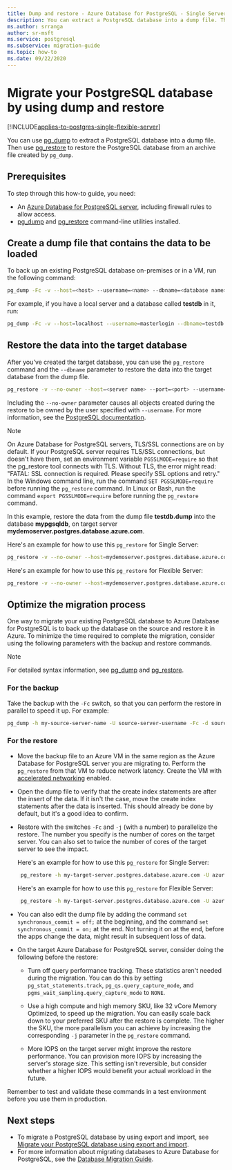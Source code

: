 ```yaml
---
title: Dump and restore - Azure Database for PostgreSQL - Single Server
description: You can extract a PostgreSQL database into a dump file. Then, you can restore from a file created by pg_dump in Azure Database for PostgreSQL Single Server.
ms.author: srranga
author: sr-msft
ms.service: postgresql
ms.subservice: migration-guide
ms.topic: how-to
ms.date: 09/22/2020
---
```


# Migrate your PostgreSQL database by using dump and restore
[!INCLUDE[applies-to-postgres-single-flexible-server](includes/applies-to-postgres-single-flexible-server.md)]

You can use [pg_dump](https://www.postgresql.org/docs/current/static/app-pgdump.html) to extract a PostgreSQL database into a dump file. Then use [pg_restore](https://www.postgresql.org/docs/current/static/app-pgrestore.html) to restore the PostgreSQL database from an archive file created by `pg_dump`.

## Prerequisites

To step through this how-to guide, you need:
- An [Azure Database for PostgreSQL server](quickstart-create-server-database-portal.md), including firewall rules to allow access.
- [pg_dump](https://www.postgresql.org/docs/current/static/app-pgdump.html) and [pg_restore](https://www.postgresql.org/docs/current/static/app-pgrestore.html) command-line utilities installed.

## Create a dump file that contains the data to be loaded

To back up an existing PostgreSQL database on-premises or in a VM, run the following command:

```bash
pg_dump -Fc -v --host=<host> --username=<name> --dbname=<database name> -f <database>.dump
```
For example, if you have a local server and a database called **testdb** in it, run:

```bash
pg_dump -Fc -v --host=localhost --username=masterlogin --dbname=testdb -f testdb.dump
```

## Restore the data into the target database

After you've created the target database, you can use the `pg_restore` command and the  `--dbname` parameter to restore the data into the target database from the dump file.

```bash
pg_restore -v --no-owner --host=<server name> --port=<port> --username=<user-name> --dbname=<target database name> <database>.dump
```

Including the `--no-owner` parameter causes all objects created during the restore to be owned by the user specified with `--username`. For more information, see the [PostgreSQL documentation](https://www.postgresql.org/docs/9.6/static/app-pgrestore.html).

> [!NOTE]
> On Azure Database for PostgreSQL servers, TLS/SSL connections are on by default. If your PostgreSQL server requires TLS/SSL connections, but doesn't have them, set an environment variable `PGSSLMODE=require` so that the pg_restore tool connects with TLS. Without TLS, the error might read: "FATAL: SSL connection is required. Please specify SSL options and retry." In the Windows command line, run the command `SET PGSSLMODE=require` before running the `pg_restore` command. In Linux or Bash, run the command `export PGSSLMODE=require` before running the `pg_restore` command. 
>

In this example, restore the data from the dump file **testdb.dump** into the database **mypgsqldb**, on target server **mydemoserver.postgres.database.azure.com**.

Here's an example for how to use this `pg_restore` for Single Server:

```bash
pg_restore -v --no-owner --host=mydemoserver.postgres.database.azure.com --port=5432 --username=mylogin@mydemoserver --dbname=mypgsqldb testdb.dump
```

Here's an example for how to use this `pg_restore` for Flexible Server:

```bash
pg_restore -v --no-owner --host=mydemoserver.postgres.database.azure.com --port=5432 --username=mylogin --dbname=mypgsqldb testdb.dump
```

## Optimize the migration process

One way to migrate your existing PostgreSQL database to Azure Database for PostgreSQL is to back up the database on the source and restore it in Azure. To minimize the time required to complete the migration, consider using the following parameters with the backup and restore commands.

> [!NOTE]
> For detailed syntax information, see [pg_dump](https://www.postgresql.org/docs/current/static/app-pgdump.html) and [pg_restore](https://www.postgresql.org/docs/current/static/app-pgrestore.html).
>

### For the backup

Take the backup with the `-Fc` switch, so that you can perform the restore in parallel to speed it up. For example:

```bash
pg_dump -h my-source-server-name -U source-server-username -Fc -d source-databasename -f Z:\Data\Backups\my-database-backup.dump
```

### For the restore

- Move the backup file to an Azure VM in the same region as the Azure Database for PostgreSQL server you are migrating to. Perform the `pg_restore` from that VM to reduce network latency. Create the VM with [accelerated networking](../virtual-network/create-vm-accelerated-networking-powershell.md) enabled.

- Open the dump file to verify that the create index statements are after the insert of the data. If it isn't the case, move the create index statements after the data is inserted. This should already be done by default, but it's a good idea to confirm.

- Restore with the switches `-Fc` and `-j` (with a number) to parallelize the restore. The number you specify is the number of cores on the target server. You can also set to twice the number of cores of the target server to see the impact.

    Here's an example for how to use this `pg_restore` for Single Server:

    ```bash
     pg_restore -h my-target-server.postgres.database.azure.com -U azure-postgres-username@my-target-server -Fc -j 4 -d my-target-databasename Z:\Data\Backups\my-database-backup.dump
    ```

    Here's an example for how to use this `pg_restore` for Flexible Server:

    ```bash
     pg_restore -h my-target-server.postgres.database.azure.com -U azure-postgres-username@my-target-server -Fc -j 4 -d my-target-databasename Z:\Data\Backups\my-database-backup.dump
    ```

- You can also edit the dump file by adding the command `set synchronous_commit = off;` at the beginning, and the command `set synchronous_commit = on;` at the end. Not turning it on at the end, before the apps change the data, might result in subsequent loss of data.

- On the target Azure Database for PostgreSQL server, consider doing the following before the restore:
    
  - Turn off query performance tracking. These statistics aren't needed during the migration. You can do this by setting `pg_stat_statements.track`, `pg_qs.query_capture_mode`, and `pgms_wait_sampling.query_capture_mode` to `NONE`.

  - Use a high compute and high memory SKU, like 32 vCore Memory Optimized, to speed up the migration. You can easily scale back down to your preferred SKU after the restore is complete. The higher the SKU, the more parallelism you can achieve by increasing the corresponding `-j` parameter in the `pg_restore` command.

  - More IOPS on the target server might improve the restore performance. You can provision more IOPS by increasing the server's storage size. This setting isn't reversible, but consider whether a higher IOPS would benefit your actual workload in the future.

Remember to test and validate these commands in a test environment before you use them in production.

## Next steps

- To migrate a PostgreSQL database by using export and import, see [Migrate your PostgreSQL database using export and import](howto-migrate-using-export-and-import.md).
- For more information about migrating databases to Azure Database for PostgreSQL, see the [Database Migration Guide](/data-migration/).